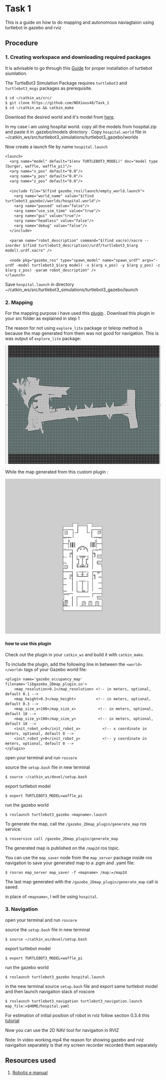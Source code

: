 
# Task 1
This is a guide on how to do mapping and autonomous naviagtaion using turtlebot in gazebo and rviz
## Procedure

### 1. Creating workspace and downloading required packages
It is advisable to go through this [Guide](https://emanual.robotis.com/docs/en/platform/turtlebot3/quick-start/) for proper installation of turtlebot siumlation.

The TurtleBot3 Simulation Package requires `turtlebot3` and `turtlebot3_msgs` packages as prerequisite. 

```
$ cd ~/catkin_ws/src/
$ git clone https://github.com/NOXious48/Task_1
$ cd ~/catkin_ws && catkin_make
```
Download the desired world and it's model from [here](https://github.com/mlherd/Dataset-of-Gazebo-Worlds-Models-and-Maps).

In my case i am using hospital world. copy all the models from hospital.zip and paste it in .gazebo/models directory . Copy `hospital.world` file in ~/catkin_ws/src/turtlebot3_simulations/turtlebot3_gazebo/worlds

Now create a launch file by name `hospital.launch`
```
<launch>
  <arg name="model" default="$(env TURTLEBOT3_MODEL)" doc="model type [burger, waffle, waffle_pi]"/>
  <arg name="x_pos" default="0.0"/>
  <arg name="y_pos" default="0.0"/>
  <arg name="z_pos" default="0.0"/>

  <include file="$(find gazebo_ros)/launch/empty_world.launch">
    <arg name="world_name" value="$(find turtlebot3_gazebo)/worlds/hospital.world"/>
    <arg name="paused" value="false"/>
    <arg name="use_sim_time" value="true"/>
    <arg name="gui" value="true"/>
    <arg name="headless" value="false"/>
    <arg name="debug" value="false"/>
  </include>

  <param name="robot_description" command="$(find xacro)/xacro --inorder $(find turtlebot3_description)/urdf/turtlebot3_$(arg model).urdf.xacro" />

  <node pkg="gazebo_ros" type="spawn_model" name="spawn_urdf" args="-urdf -model turtlebot3_$(arg model) -x $(arg x_pos) -y $(arg y_pos) -z $(arg z_pos) -param robot_description" />
</launch>

```
Save `hospital.launch` in directory ~/catkin_ws/src/turtlebot3_simulations/turtlebot3_gazebo/launch


### 2. Mapping

For the mapping purpose i have used this [plugin](https://github.com/marinaKollmitz/gazebo_ros_2Dmap_plugin) . Download this plugin in your src folder as explained in step 1

The reason for not using `explore_lite` package or teleop method is because the map generated from them was not good for navigation.
This is was output of `explore_lite` package:

![improper mapping](https://github.com/NOXious48/Task_1/blob/main/improper_map.png.png)

While the map generated from this custom plugin :

![hospital_map](https://github.com/NOXious48/Task_1/blob/main/hospital.png.png)

#### how to use this plugin

Check out the plugin in your `catkin_ws` and build it with `catkin_make`.

To include the plugin, add the following line in between the `<world> </world>` tags of your Gazebo world file:

```
<plugin name='gazebo_occupancy_map' filename='libgazebo_2Dmap_plugin.so'>
    <map_resolution>0.1</map_resolution> <!-- in meters, optional, default 0.1 -->
    <map_height>0.3</map_height>         <!-- in meters, optional, default 0.3 -->
    <map_size_x>100</map_size_x>          <!-- in meters, optional, default 10 -->
    <map_size_y>100</map_size_y>          <!-- in meters, optional, default 10 -->
    <init_robot_x>0</init_robot_x>          <!-- x coordinate in meters, optional, default 0 -->
    <init_robot_y>0</init_robot_y>          <!-- y coordinate in meters, optional, default 0 -->
</plugin>
```
open your terminal and run `roscore` 

source the `setup.bash` file in new terminal
```
$ source ~/catkin_ws/devel/setup.bash
```

export turtlebot model
```
$ export TURTLEBOT3_MODEL=waffle_pi
```
run the gazebo world
```
$ roslaunch turtlebot3_gazebo <mapname>.launch
```
To generate the map, call the `/gazebo_2Dmap_plugin/generate_map` ros service:

```
$ rosservice call /gazebo_2Dmap_plugin/generate_map
```

The generated map is published on the `/map2d` ros topic. 

You can use the `map_saver` node from the `map_server` package inside ros navigation to save your generated map to a .pgm and .yaml file:

```
$ rosrun map_server map_saver -f <mapname> /map:=/map2d
```
The last map generated with the ```/gazebo_2Dmap_plugin/generate_map``` call is saved.

in place of `<mapname>`, I will be using `hospital`.


### 3. Navigation
open your terminal and run `roscore` 

source the `setup.bash` file in new terminal
```
$ source ~/catkin_ws/devel/setup.bash
```

export turtlebot model
```
$ export TURTLEBOT3_MODEL=waffle_pi
```
run the gazebo world 
```
$ roslaunch turtlebot3_gazebo hospital.launch
```
in the new terminal source `setup.bash` file and export same turtlebot model and then launch navigaiton stack of roscore
 ```
$ roslaunch turtlebot3_navigation turtlebot3_navigation.launch map_file:=$HOME/hospital.yaml
```
For estimation of initial position of robot in rviz follow section 0.3.4 this [tutorial](https://emanual.robotis.com/docs/en/platform/turtlebot3/nav_simulation/)

Now you can use the 2D NAV tool for navigaiton in RVIZ

Note: In video working.mp4 the reason for showing gazebo and rviz navigaiton separately is that my screen recorder recorded them separately

## Resources used

1. [Robotis e manual](https://emanual.robotis.com/docs/en/platform/turtlebot3/overview/#overview)
